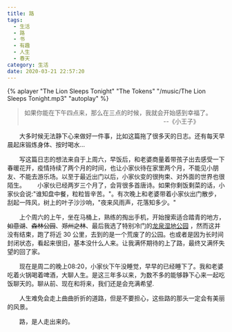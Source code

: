 ```yaml
---
title: 路
tags:
  - 生活
  - 路
  - 书
  - 有趣
  - 人生
  - 春天
category: 生活
date: 2020-03-21 22:57:20
---
```



{% aplayer "The Lion Sleeps Tonight" "The Tokens" "/music/The Lion Sleeps Tonight.mp3" "autoplay" %}

> 如果你能在下午四点来，那么在三点的时候，我就会开始感到幸福了。
> &emsp;&emsp;&emsp;&emsp;&emsp;&emsp;&emsp;&emsp;&emsp;&emsp;&emsp;&emsp;&emsp;&emsp;&emsp;&emsp;&emsp;&emsp;&emsp;&emsp;&emsp;&emsp; --《小王子》

​&emsp;&emsp;大多时候无法静下心来做好一件事，比如这篇拖了很多天的日志。还有每天早晨起床锻炼身体、按时喝水...

<!--more-->

​&emsp;&emsp;写这篇日志的想法来自于上周六，早饭后，和老婆商量着带孩子出去感受一下春暖花开，疫情持续了两个月的时间，也让小家伙待在家里两个月，不能见小朋友、不能去游乐场。以至于最近出门以后，小家伙变的很拘束、对外面的世界也很陌生。
​
&emsp;&emsp;小家伙已经两岁三个月了，会背很多首唐诗。如果你剩饭剩菜的话，小家伙会说:"谁知盘中餐，粒粒皆辛苦。"。有次晚上和老婆带着小家伙出门散步，刮起一阵风，树上的叶子沙沙响，"夜来风雨声，花落知多少。"

&emsp;&emsp;上个周六的上午，坐在马桶上，熟练的掏出手机，开始搜索适合踏青的地方，~~如意湖~~、~~森林公园~~、~~郑州之林~~、最后我选了特别冷门的[龙泉湿地公园](https://map.baidu.com/poi/%E9%BE%99%E6%B3%89%E6%B9%BF%E5%9C%B0%E5%85%AC%E5%9B%AD/@1264607135.35301,408408639.5094941,21z,87t#panoid=c3596d067083c715f90cad67&panotype=inter&heading=355&pitch=0&l=21&tn=B_NORMAL_MAP&sc=0&newmap=1&shareurl=1&pid=1002890000150427124704361IN&iid=c3596d067083c715f90cad67&psp=%7B%22PanoIndoorPoiModule%22%3A%7B%22uid%22%3A%225b8c96862988758e2fb90853%22%7D%7D) ，然而这并没有结束，跑了将近 30 公里，去到的是一个荒废了的公园。也或者是因为长时间封闭状态，看起来很旧，基本没什么人来。让我满怀期待的上了路，最终又满怀失望的回了家。


&emsp;&emsp;现在是周二的晚上08:20，小家伙下午没睡觉，早早的已经睡下了。我和老婆吃着火锅喝着啤酒，大聊人生。是这三年多以来，为数不多的能够静下心来一起吃饭聊天的。聊从前、现在和将来，我们还是会充满希望.


&emsp;&emsp;人生难免会走上曲曲折折的道路，但是不要担心，这些路的那头一定会有美丽的风景。


&emsp;&emsp;路，是人走出来的。
